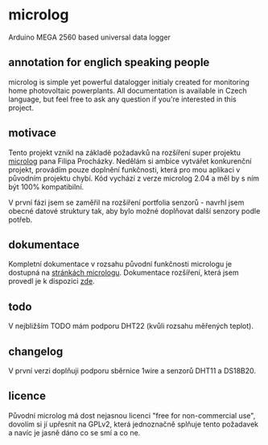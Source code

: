 # microlog
Arduino MEGA 2560 based universal data logger

## annotation for englich speaking people
microlog is simple yet powerful datalogger initialy created for monitoring home photovoltaic powerplants.
All documentation is available in Czech language, but feel free to ask any question if you're interested in this project.

## motivace
Tento projekt vznikl na základě požadavků na rozšíření super projektu [microlog](http://microlog.mypower.cz/) pana Filipa Procházky.
Nedělám si ambice vytvářet konkurenční projekt, provádím pouze doplnění funkčnosti, která pro mou aplikaci v původním projektu chybí.
Kód vychází z verze microlog 2.04 a měl by s ním být 100% kompatibilní.

V první fázi jsem se zaměřil na rozšíření portfolia senzorů - navrhl jsem obecné datové struktury tak, aby bylo možné doplňovat další senzory podle potřeb.

## dokumentace
Kompletní dokumentace v rozsahu původní funkčnosti micrologu je dostupná na [stránkách micrologu](http://microlog.mypower.cz).
Dokumentace rozšíření, která jsem provedl je k dispozici [zde](docs/index.md).

## todo
V nejbližším TODO mám podporu DHT22 (kvůli rozsahu měřených teplot).

## changelog
V první verzi doplňuji podporu sběrnice 1wire a senzorů DHT11 a DS18B20.

## licence
Původní microlog má dost nejasnou licenci "free for non-commercial use", dovolím si jí upřesnit na GPLv2, která jednoznačně splňuje tento požadavek a navíc je jasně dáno co se smí a co ne.
